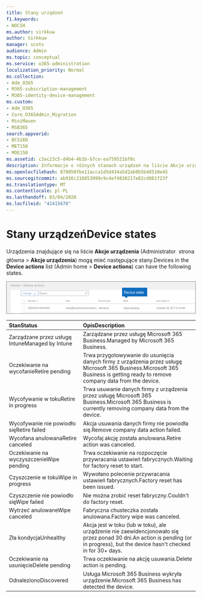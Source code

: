 ```yaml
---
title: Stany urządzeń
f1.keywords:
- NOCSH
ms.author: sirkkuw
author: Sirkkuw
manager: scotv
audience: Admin
ms.topic: conceptual
ms.service: o365-administration
localization_priority: Normal
ms.collection:
- Adm_O365
- M365-subscription-management
- M365-identity-device-management
ms.custom:
- Adm_O365
- Core_O365Admin_Migration
- MiniMaven
- MSB365
search.appverid:
- BCS160
- MET150
- MOE150
ms.assetid: c3ac23c5-d4b4-4b1b-b7ce-ea759521bf8c
description: Informacje o różnych stanach urządzeń na liście Akcje urządzenia w domu administratora w usłudze Microsoft 365 Business.
ms.openlocfilehash: 878050fbe11acca1d5d434a5d2ab0b5b48510e45
ms.sourcegitcommit: ab916c216053999c9c4ef4838217e82cd861f23f
ms.translationtype: MT
ms.contentlocale: pl-PL
ms.lasthandoff: 03/04/2020
ms.locfileid: "42415670"
---
```

# <a name="device-states"></a><span data-ttu-id="358c8-103">Stany urządzeń</span><span class="sxs-lookup"><span data-stu-id="358c8-103">Device states</span></span>

<span data-ttu-id="358c8-104">Urządzenia znajdujące się na liście **Akcje urządzenia** (Administrator  strona główna \> **Akcje urządzenia**) mogą mieć następujące stany.</span><span class="sxs-lookup"><span data-stu-id="358c8-104">Devices in the **Device actions** list (Admin home \> **Device actions**) can have the following states.</span></span>
  
![In the Device actions list, you can see the Devices states.](../media/a621c47e-45d9-4e1a-beb9-c03254d40c1d.png)
  
|<span data-ttu-id="358c8-106">**Stan**</span><span class="sxs-lookup"><span data-stu-id="358c8-106">**Status**</span></span>|<span data-ttu-id="358c8-107">**Opis**</span><span class="sxs-lookup"><span data-stu-id="358c8-107">**Description**</span></span>|
|:-----|:-----|
|<span data-ttu-id="358c8-108">Zarządzane przez usługę Intune</span><span class="sxs-lookup"><span data-stu-id="358c8-108">Managed by Intune</span></span>  <br/> |<span data-ttu-id="358c8-109">Zarządzane przez usługę Microsoft 365 Business.</span><span class="sxs-lookup"><span data-stu-id="358c8-109">Managed by Microsoft 365 Business.</span></span>  <br/> |
|<span data-ttu-id="358c8-110">Oczekiwanie na wycofanie</span><span class="sxs-lookup"><span data-stu-id="358c8-110">Retire pending</span></span>  <br/> |<span data-ttu-id="358c8-111">Trwa przygotowywanie do usunięcia danych firmy z urządzenia przez usługę Microsoft 365 Business.</span><span class="sxs-lookup"><span data-stu-id="358c8-111">Microsoft 365 Business is getting ready to remove company data from the device.</span></span>  <br/> |
|<span data-ttu-id="358c8-112">Wycofywanie w toku</span><span class="sxs-lookup"><span data-stu-id="358c8-112">Retire in progress</span></span>  <br/> |<span data-ttu-id="358c8-113">Trwa usuwanie danych firmy z urządzenia przez usługę Microsoft 365 Business.</span><span class="sxs-lookup"><span data-stu-id="358c8-113">Microsoft 365 Business is currently removing company data from the device.</span></span>  <br/> |
|<span data-ttu-id="358c8-114">Wycofywanie nie powiodło się</span><span class="sxs-lookup"><span data-stu-id="358c8-114">Retire failed</span></span>  <br/> | <span data-ttu-id="358c8-115">Akcja usuwania danych firmy nie powiodła się.</span><span class="sxs-lookup"><span data-stu-id="358c8-115">Remove company data action failed.</span></span>  <br/> |
|<span data-ttu-id="358c8-116">Wycofana anulowana</span><span class="sxs-lookup"><span data-stu-id="358c8-116">Retire canceled</span></span>  <br/> |<span data-ttu-id="358c8-117">Wycofaj akcję została anulowana.</span><span class="sxs-lookup"><span data-stu-id="358c8-117">Retire action was canceled.</span></span>  <br/> |
|<span data-ttu-id="358c8-118">Oczekiwanie na wyczyszczenie</span><span class="sxs-lookup"><span data-stu-id="358c8-118">Wipe pending</span></span>  <br/> |<span data-ttu-id="358c8-119">Trwa oczekiwanie na rozpoczęcie przywracania ustawień fabrycznych.</span><span class="sxs-lookup"><span data-stu-id="358c8-119">Waiting for factory reset to start.</span></span>  <br/> |
|<span data-ttu-id="358c8-120">Czyszczenie w toku</span><span class="sxs-lookup"><span data-stu-id="358c8-120">Wipe in progress</span></span>  <br/> |<span data-ttu-id="358c8-121">Wywołano polecenie przywracania ustawień fabrycznych.</span><span class="sxs-lookup"><span data-stu-id="358c8-121">Factory reset has been issued.</span></span>  <br/> |
|<span data-ttu-id="358c8-122">Czyszczenie nie powiodło się</span><span class="sxs-lookup"><span data-stu-id="358c8-122">Wipe failed</span></span>  <br/> |<span data-ttu-id="358c8-123">Nie można zrobić reset fabryczny.</span><span class="sxs-lookup"><span data-stu-id="358c8-123">Couldn't do factory reset.</span></span>  <br/> |
|<span data-ttu-id="358c8-124">Wytrzeć anulowane</span><span class="sxs-lookup"><span data-stu-id="358c8-124">Wipe canceled</span></span>  <br/> |<span data-ttu-id="358c8-125">Fabryczna chusteczka została anulowana.</span><span class="sxs-lookup"><span data-stu-id="358c8-125">Factory wipe was canceled.</span></span>  <br/> |
|<span data-ttu-id="358c8-126">Zła kondycja</span><span class="sxs-lookup"><span data-stu-id="358c8-126">Unhealthy</span></span>  <br/> |<span data-ttu-id="358c8-127">Akcja jest w toku (lub w toku), ale urządzenie nie zaewidencjonowało się przez ponad 30 dni.</span><span class="sxs-lookup"><span data-stu-id="358c8-127">An action is pending (or in progress), but the device hasn't checked in for 30+ days.</span></span>  <br/> |
|<span data-ttu-id="358c8-128">Oczekiwanie na usunięcie</span><span class="sxs-lookup"><span data-stu-id="358c8-128">Delete pending</span></span>  <br/> |<span data-ttu-id="358c8-129">Trwa oczekiwanie na akcję usuwania.</span><span class="sxs-lookup"><span data-stu-id="358c8-129">Delete action is pending.</span></span>  <br/> |
|<span data-ttu-id="358c8-130">Odnaleziono</span><span class="sxs-lookup"><span data-stu-id="358c8-130">Discovered</span></span>  <br/> |<span data-ttu-id="358c8-131">Usługa Microsoft 365 Business wykryła urządzenie.</span><span class="sxs-lookup"><span data-stu-id="358c8-131">Microsoft 365 Business has detected the device.</span></span>  <br/> |
   
